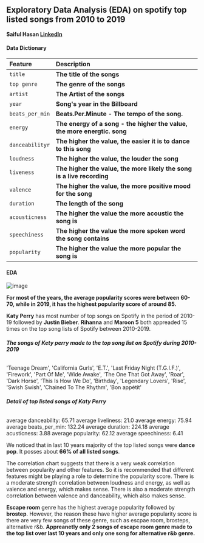 ## Exploratory Data Analysis (EDA) on spotify top listed songs from 2010 to 2019
**Saiful Hasan [LinkedIn](https://www.linkedin.com/in/saifulhasan22/)** 

#### Data Dictionary
|__Feature__|__Description__|
|:---|:---|
|`title`|__The title of the songs__|
|`top genre`|__The genre of the songs__|
|`artist`|__The Artist of the songs__|
|`year`|__Song's year in the Billboard__|
|`beats_per_min`|__Beats.Per.Minute - The tempo of the song.__|
|`energy`|__The energy of a song - the higher the value, the more energtic. song__|
|`danceabilityr`|__The higher the value, the easier it is to dance to this song__|
|`loudness`|__The higher the value, the louder the song__|
|`liveness`|__The higher the value, the more likely the song is a live recording__|
|`valence`|__The higher the value, the more positive mood for the song__|
|`duration`|__The length of the song__|
|`acousticness`|__The higher the value the more acoustic the song is__|
|`speechiness`|__The higher the value the more spoken word the song contains__|
|`popularity`|__The higher the value the more popular the song is__|

#### EDA

![image](./popularity.png)

**For most of the years, the average popularity scores were between 60-70, while in 2019, it has the highest popularity score of around 85.**


**Katy Perry** has most number of top songs on Spotify in the period of 2010-19 followed by **Justin Bieber**. **Rihanna** and **Maroon 5** both appreaded 15 times on the top song lists of Spotify between 2010-2019. 

###### ***The songs of Kety perry made to the top song list on Spotify during 2010-2019***
'Teenage Dream',
 'California Gurls',
 'E.T.',
 'Last Friday Night (T.G.I.F.)',
 'Firework',
 'Part Of Me',
 'Wide Awake',
 'The One That Got Away',
 'Roar',
 'Dark Horse',
 'This Is How We Do',
 'Birthday',
 'Legendary Lovers',
 'Rise',
 'Swish Swish',
 'Chained To The Rhythm',
 'Bon appétit'

###### ***Detail of top listed songs of Katy Perry***
average danceability: 65.71
average liveliness: 21.0
average energy: 75.94
average beats_per_min: 132.24
average duration: 224.18
average acusticness: 3.88
average popularity: 62.12
average speechiness: 6.41

We noticed that in last 10 years majority of the top listed songs were **dance pop**. It posses about **66% of all listed songs**. 

The correlation chart suggests that there is a very weak correlation between popularity and other features. So it is recommended that different features might be playing a role to determine the popularity score. There is a moderate strength correlation between loudness and energy, as well as valence and energy, which makes sense. There is also a moderate strength correlation between valence and danceability, which also makes sense. 


**Escape room** genre has the highest average popularity followed by **brostep**. However, the reason these have higher average popularity score is there are very few songs of these genre, such as escpae room, brosteps, alternative r&b. **Appreanetly only 2 songs of escape room genre made to the top list over last 10 years and only one song for alternative r&b genre.**   